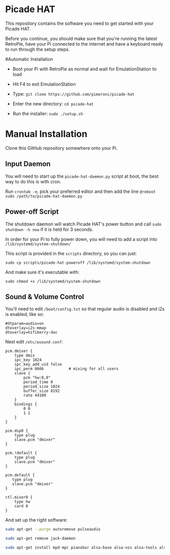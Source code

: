 # Picade HAT

This repository contains the software you need to get started with your Picade HAT.

Before you continue, you should make sure that you're running the latest RetroPie, have your Pi connected to the internet and have a keyboard ready to run through the setup steps.

#Automatic Installation

* Boot your Pi with RetroPie as normal and wait for EmulationStation to load

* Hit F4 to exit EmulationStation

* Type: `git clone https://github.com/pimoroni/picade-hat`

* Enter the new directory: `cd picade-hat`

* Run the installer: `sudo ./setup.sh`

# Manual Installation

Clone this GitHub repository somewhere onto your Pi.

## Input Daemon

You will need to start up the `picade-hat-daemon.py` script at boot, the best way to do this is with cron.

Run `crontab -e`, pick your preferred editor and then add the line `@reboot sudo /path/to/picade-hat-daemon.py`

## Power-off Script

The shutdown daemon will watch Picade HAT's power button and call `sudo shutdown -h now` if it is held for 3 seconds.

In order for your Pi to fully power down, you will need to add a script into `/lib/systemd/system-shutdown/`

This script is provided in the `scripts` directory, so you can just:

```
sudo cp scripts/picade-hat-poweroff /lib/systemd/system-shutdown
```

And make sure it's executable with:

```
sudo chmod +x /lib/systemd/system-shutdown
```

## Sound & Volume Control

You'll need to edit `/boot/config.txt` so that regular audio is disabled and i2s is enabled, like so:

```
#dtparam=audio=on
dtoverlay=i2s-mmap
dtoverlay=hifiberry-dac
```

Next edit `/etc/asound.conf`:

```
pcm.dmixer { 
    type dmix 
    ipc_key 1024
    ipc_key_add_uid false
    ipc_perm 0666			# mixing for all users
    slave { 
        pcm "hw:0,0" 
        period_time 0 
        period_size 1024 
        buffer_size 8192
        rate 44100
    }
    bindings { 
        0 0 
        1 1 
    } 
} 

pcm.dsp0 { 
    type plug 
    slave.pcm "dmixer" 
} 

pcm.!default { 
    type plug 
    slave.pcm "dmixer" 
} 

pcm.default { 
   type plug 
   slave.pcm "dmixer" 
} 

ctl.mixer0 { 
    type hw 
    card 0 
}
```

And set up the right software:

```bash
sudo apt-get --purge autoremove pulseaudio

sudo apt-get remove jack-daemon

sudo apt-get install mpd mpc pianobar alsa-base alsa-oss alsa-tools alsa-utils alsaplayer-alsa alsaplayer-common gstreamer0.10-alsa gstreamer1.0-alsa alsa-oss oss-compat libsmartcols1 jackd libjack-jackd2-0:armhf qjackctl esound-common libasound2:armhf libasound2-data libasound2-plugins libsoundtouch0:armhf libtext-soundex-perl libsdl-mixer1.2:armhf pimixer
```
